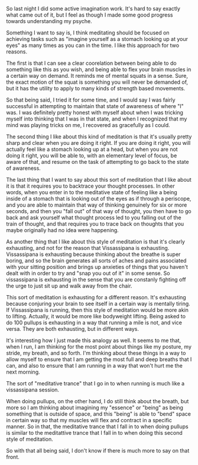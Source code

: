 So last night I did some active imagination work. It's hard to say exactly what
came out of it, but I feel as though I made some good progress towards
understanding my psyche.

Something I want to say is, I think meditating should be focused on achieving
tasks such as "imagine yourself as a stomach looking up at your eyes" as many
times as you can in the time. I like this approach for two reasons.

The first is that I can see a clear coorelation between being able to do
something like this as you wish, and being able to flex your brain muscles in a
certain way on demand. It reminds me of mental squats in a sense. Sure, the
exact motion of the squat is something you will never be demanded of, but it
has the utility to apply to many kinds of strength based movements.

So that being said, I tried it for some time, and I would say I was fairly
successful in attempting to maintain that state of awareness of where "I" was.
I was definitely pretty honest with myself about when I was tricking myself
into thinking that I was in that state, and when I recognized that my mind was
playing tricks on me, I recovered as gracefully as I could.

The second thing I like about this kind of meditation is that it's usually
pretty sharp and clear when you are doing it right. If you are doing it right,
you will actually feel like a stomach looking up at a head, but when you are
not doing it right, you will be able to, with an elementary level of focus, be
aware of that, and resume on the task of attempting to go back to the state of
awareness.

The last thing that I want to say about this sort of meditation that I like
about it is that it requires you to backtrace your thought processes. In other
words, when you enter in to the meditative state of feeling like a being inside
of a stomach that is looking out of the eyes as if through a periscope, and you
are able to maintain that way of thinking genuinely for six or more seconds,
and then you "fall out" of that way of thought, you then have to go back and
ask yourself what thought process led to you falling out of the train of
thought, and that requires you to trace back on thoughts that you maybe
originally had no idea were happening.

As another thing that I like about this style of meditation is that it's
clearly exhausting, and not for the reason that Vissassipana is exhausting.
Vissassipana is exhausting because thinking about the breathe is super boring,
and so the brain generates all sorts of aches and pains associated with your
sitting position and brings up anxieties of things that you haven't dealt with
in order to try and "snap you out of it" in some sense. So vissassipana is
exhausting in the sense that you are constanly fighting off the urge to just
sit up and walk away from the chair.

This sort of meditation is exhausting for a different reason. It's exhausting
because conjuring your brain to see itself in a certain way is mentally tiring.
If Vissassipana is running, then this style of meditation would be more akin to
lifting. Actually, it would be more like bodyweight lifting. Being asked to do
100 pullups is exhausting in a way that running a mile is not, and vice versa.
They are both exhausting, but in different ways.

It's interesting how I just made this analogy as well. It seems to me that,
when I run, I am thinking for the most point about things like my posture, my
stride, my breath, and so forth. I'm thinking about these things in a way to
allow myself to ensure that I am getting the most full and deep breaths that I
can, and also to ensure that I am running in a way that won't hurt me the next
morning.

The sort of "meditative trance" that I go in to when running is much like a
vissassipana session.

When doing pullups, on the other hand, I do still think about the breath, but
more so I am thinking about imagining my "essence" or "being" as being
something that is outside of space, and this "being" is able to "bend" space
in certain way so that my muscles will flex and contract in a specific manner.
So in that, the meditative trance that I fall in to when doing pullups is
similar to the meditattive trance that I fall in to when doing this second
style of meditation.

So with that all being said, I don't know if there is much more to say on that
front.


